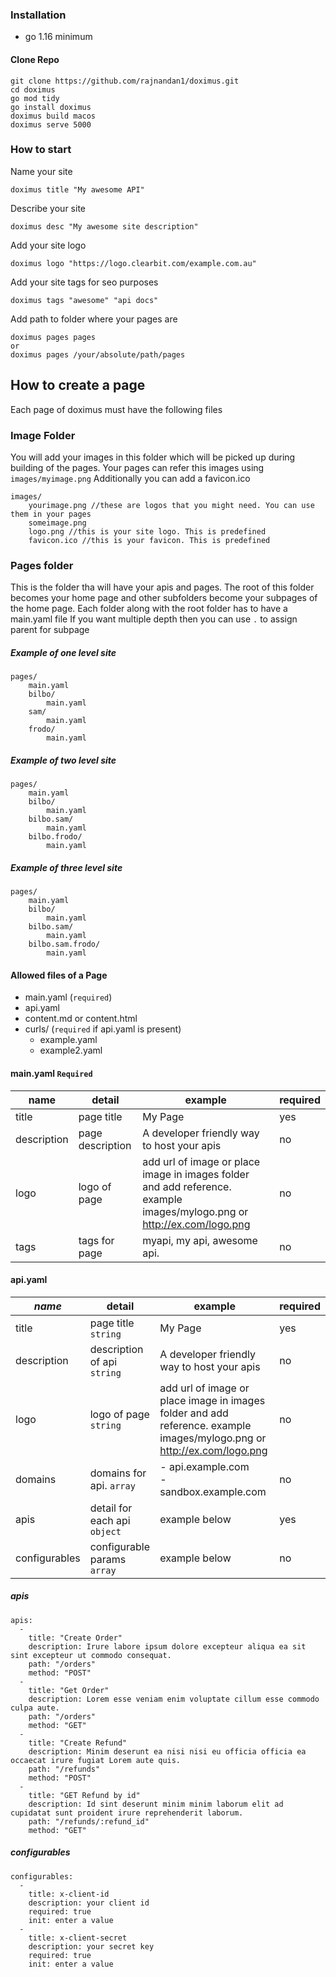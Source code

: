 ### Installation
- go 1.16 minimum

#### Clone Repo
```
git clone https://github.com/rajnandan1/doximus.git
cd doximus
go mod tidy
go install doximus
doximus build macos
doximus serve 5000
```
### How to start
Name your site
```
doximus title "My awesome API"
```

Describe your site
```
doximus desc "My awesome site description"
```

Add your site logo
```
doximus logo "https://logo.clearbit.com/example.com.au"
```
Add your site tags for seo purposes
```
doximus tags "awesome" "api docs"
```
Add path to folder where your pages are
```
doximus pages pages
or
doximus pages /your/absolute/path/pages
```
## How to create a page
Each page of doximus must have the following files

### Image Folder
You will add your images in this folder which will be picked up during building of the pages. Your pages can refer this images using `images/myimage.png`
Additionally you can add a favicon.ico 
```
images/
	yourimage.png //these are logos that you might need. You can use them in your pages
	someimage.png
	logo.png //this is your site logo. This is predefined
	favicon.ico //this is your favicon. This is predefined
```
### Pages folder
This is the folder tha will have your apis and pages. The root of this folder becomes your home page and other subfolders become your subpages of the home page.
Each folder along with the root folder has to have a main.yaml file 
If you want multiple depth then you can use `.` to assign parent for subpage
##### Example of **one** level site

```
pages/
    main.yaml
    bilbo/
        main.yaml
    sam/
        main.yaml
    frodo/
        main.yaml
```
##### Example of **two** level site
```
pages/
    main.yaml
    bilbo/
        main.yaml
    bilbo.sam/
        main.yaml
    bilbo.frodo/
        main.yaml
```
##### Example of **three** level site
```
pages/
    main.yaml
    bilbo/
        main.yaml
    bilbo.sam/
        main.yaml
    bilbo.sam.frodo/
        main.yaml
```
#### Allowed files of a Page
- main.yaml (`required`)
- api.yaml 
- content.md or content.html
- curls/  (`required` if api.yaml is present)
    - example.yaml
    - example2.yaml
#### main.yaml `Required`

| name      | detail           | example                                                                                                                 | required |
|-------------|------------------|-------------------------------------------------------------------------------------------------------------------------|----------|
| title       | page title       | My Page                                                                                                                 | yes      |
| description | page description | A developer friendly way to host your apis                                                                              | no       |
| logo        | logo of page     | add url of image or place image in images folder and add reference. example images/mylogo.png or http://ex.com/logo.png | no       |
| tags        | tags for page    | myapi, my api, awesome api.                                                                                             | no       |
#### api.yaml  
| *name*        | detail                       | example                                                                                                                 | required |
|---------------|------------------------------|-------------------------------------------------------------------------------------------------------------------------|----------|
| title         | page title `string`          | My Page                                                                                                                 | yes      |
| description   | description of api `string`  | A developer friendly way to host your apis                                                                              | no       |
| logo          | logo of page `string`        | add url of image or place image in images folder and add reference. example images/mylogo.png or http://ex.com/logo.png | no       |
| domains       | domains for api. `array`     | - api.example.com <br /> - sandbox.example.com                                                                          | no       |
| apis          | detail for each api `object` | example below                                                                                                           | yes      |
| configurables | configurable params `array`  | example below                                                                                                           | no       |
##### apis

```
apis: 
  -
    title: "Create Order"
    description: Irure labore ipsum dolore excepteur aliqua ea sit sint excepteur ut commodo consequat.
    path: "/orders"
    method: "POST"
  -
    title: "Get Order"
    description: Lorem esse veniam enim voluptate cillum esse commodo culpa aute.
    path: "/orders"
    method: "GET"
  -
    title: "Create Refund"
    description: Minim deserunt ea nisi nisi eu officia officia ea occaecat irure fugiat Lorem aute quis.
    path: "/refunds"
    method: "POST"
  -
    title: "GET Refund by id"
    description: Id sint deserunt minim minim laborum elit ad cupidatat sunt proident irure reprehenderit laborum.
    path: "/refunds/:refund_id"
    method: "GET"
```
##### configurables
```
configurables:
  - 
    title: x-client-id
    description: your client id
    required: true
    init: enter a value
  -
    title: x-client-secret
    description: your secret key
    required: true
    init: enter a value
```